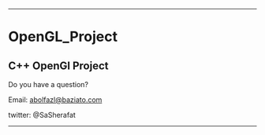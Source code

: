 ----------------------------------------
# OpenGL_Project

C++ OpenGl Project
----------------------------------------
Do you have a question?

Email: abolfazl@baziato.com

twitter: @SaSherafat

----------------------------------------
